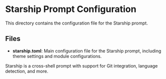 # Starship Prompt Configuration

This directory contains the configuration file for the Starship prompt.

## Files

- **starship.toml**: Main configuration file for the Starship prompt, including theme settings and module configurations.

Starship is a cross-shell prompt with support for Git integration, language detection, and more.
